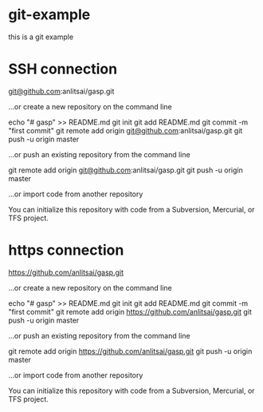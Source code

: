 # git-example
this is a git example

# SSH connection
git@github.com:anlitsai/gasp.git

…or create a new repository on the command line

echo "# gasp" >> README.md
git init
git add README.md
git commit -m "first commit"
git remote add origin git@github.com:anlitsai/gasp.git
git push -u origin master

…or push an existing repository from the command line

git remote add origin git@github.com:anlitsai/gasp.git
git push -u origin master

…or import code from another repository

You can initialize this repository with code from a Subversion, Mercurial, or TFS project.


# https connection
https://github.com/anlitsai/gasp.git

…or create a new repository on the command line

echo "# gasp" >> README.md
git init
git add README.md
git commit -m "first commit"
git remote add origin https://github.com/anlitsai/gasp.git
git push -u origin master

…or push an existing repository from the command line

git remote add origin https://github.com/anlitsai/gasp.git
git push -u origin master

…or import code from another repository

You can initialize this repository with code from a Subversion, Mercurial, or TFS project.
